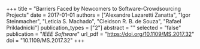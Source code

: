 +++
title = "Barriers Faced by Newcomers to Software-Crowdsourcing Projects"
date = 2017-01-01
authors = ["Alexandre Lazaretti Zanatta", "Igor Steinmacher", "Leticia S. Machado", "Cleidson R. B. de Souza", "Rafael Prikladnicki"]
publication_types = ["2"]
abstract = ""
selected = "false"
publication = "*IEEE Software*"
url_pdf = "https://doi.org/10.1109/MS.2017.32"
doi = "10.1109/MS.2017.32"
+++

